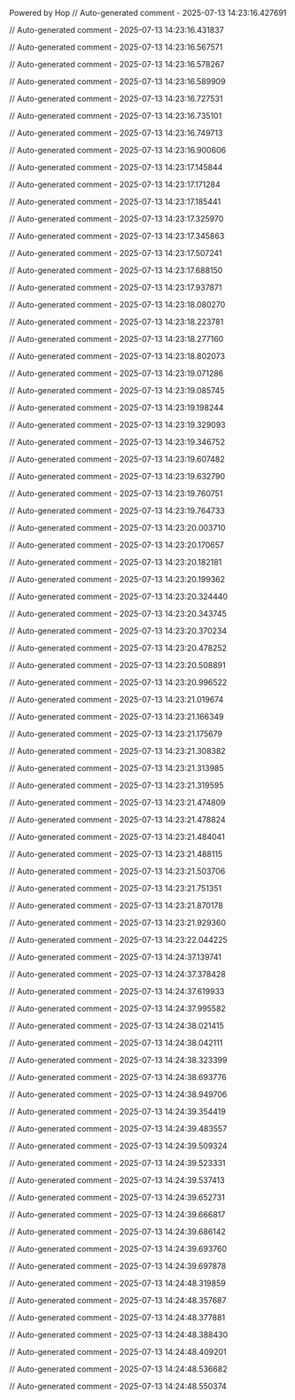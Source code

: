 Powered by Hop
// Auto-generated comment - 2025-07-13 14:23:16.427691

// Auto-generated comment - 2025-07-13 14:23:16.431837

// Auto-generated comment - 2025-07-13 14:23:16.567571

// Auto-generated comment - 2025-07-13 14:23:16.578267

// Auto-generated comment - 2025-07-13 14:23:16.589909

// Auto-generated comment - 2025-07-13 14:23:16.727531

// Auto-generated comment - 2025-07-13 14:23:16.735101

// Auto-generated comment - 2025-07-13 14:23:16.749713

// Auto-generated comment - 2025-07-13 14:23:16.900606

// Auto-generated comment - 2025-07-13 14:23:17.145844

// Auto-generated comment - 2025-07-13 14:23:17.171284

// Auto-generated comment - 2025-07-13 14:23:17.185441

// Auto-generated comment - 2025-07-13 14:23:17.325970

// Auto-generated comment - 2025-07-13 14:23:17.345863

// Auto-generated comment - 2025-07-13 14:23:17.507241

// Auto-generated comment - 2025-07-13 14:23:17.688150

// Auto-generated comment - 2025-07-13 14:23:17.937871

// Auto-generated comment - 2025-07-13 14:23:18.080270

// Auto-generated comment - 2025-07-13 14:23:18.223781

// Auto-generated comment - 2025-07-13 14:23:18.277160

// Auto-generated comment - 2025-07-13 14:23:18.802073

// Auto-generated comment - 2025-07-13 14:23:19.071286

// Auto-generated comment - 2025-07-13 14:23:19.085745

// Auto-generated comment - 2025-07-13 14:23:19.198244

// Auto-generated comment - 2025-07-13 14:23:19.329093

// Auto-generated comment - 2025-07-13 14:23:19.346752

// Auto-generated comment - 2025-07-13 14:23:19.607482

// Auto-generated comment - 2025-07-13 14:23:19.632790

// Auto-generated comment - 2025-07-13 14:23:19.760751

// Auto-generated comment - 2025-07-13 14:23:19.764733

// Auto-generated comment - 2025-07-13 14:23:20.003710

// Auto-generated comment - 2025-07-13 14:23:20.170657

// Auto-generated comment - 2025-07-13 14:23:20.182181

// Auto-generated comment - 2025-07-13 14:23:20.199362

// Auto-generated comment - 2025-07-13 14:23:20.324440

// Auto-generated comment - 2025-07-13 14:23:20.343745

// Auto-generated comment - 2025-07-13 14:23:20.370234

// Auto-generated comment - 2025-07-13 14:23:20.478252

// Auto-generated comment - 2025-07-13 14:23:20.508891

// Auto-generated comment - 2025-07-13 14:23:20.996522

// Auto-generated comment - 2025-07-13 14:23:21.019674

// Auto-generated comment - 2025-07-13 14:23:21.166349

// Auto-generated comment - 2025-07-13 14:23:21.175679

// Auto-generated comment - 2025-07-13 14:23:21.308382

// Auto-generated comment - 2025-07-13 14:23:21.313985

// Auto-generated comment - 2025-07-13 14:23:21.319595

// Auto-generated comment - 2025-07-13 14:23:21.474809

// Auto-generated comment - 2025-07-13 14:23:21.478824

// Auto-generated comment - 2025-07-13 14:23:21.484041

// Auto-generated comment - 2025-07-13 14:23:21.488115

// Auto-generated comment - 2025-07-13 14:23:21.503706

// Auto-generated comment - 2025-07-13 14:23:21.751351

// Auto-generated comment - 2025-07-13 14:23:21.870178

// Auto-generated comment - 2025-07-13 14:23:21.929360

// Auto-generated comment - 2025-07-13 14:23:22.044225

// Auto-generated comment - 2025-07-13 14:24:37.139741

// Auto-generated comment - 2025-07-13 14:24:37.378428

// Auto-generated comment - 2025-07-13 14:24:37.619933

// Auto-generated comment - 2025-07-13 14:24:37.995582

// Auto-generated comment - 2025-07-13 14:24:38.021415

// Auto-generated comment - 2025-07-13 14:24:38.042111

// Auto-generated comment - 2025-07-13 14:24:38.323399

// Auto-generated comment - 2025-07-13 14:24:38.693776

// Auto-generated comment - 2025-07-13 14:24:38.949706

// Auto-generated comment - 2025-07-13 14:24:39.354419

// Auto-generated comment - 2025-07-13 14:24:39.483557

// Auto-generated comment - 2025-07-13 14:24:39.509324

// Auto-generated comment - 2025-07-13 14:24:39.523331

// Auto-generated comment - 2025-07-13 14:24:39.537413

// Auto-generated comment - 2025-07-13 14:24:39.652731

// Auto-generated comment - 2025-07-13 14:24:39.666817

// Auto-generated comment - 2025-07-13 14:24:39.686142

// Auto-generated comment - 2025-07-13 14:24:39.693760

// Auto-generated comment - 2025-07-13 14:24:39.697878

// Auto-generated comment - 2025-07-13 14:24:48.319859

// Auto-generated comment - 2025-07-13 14:24:48.357687

// Auto-generated comment - 2025-07-13 14:24:48.377881

// Auto-generated comment - 2025-07-13 14:24:48.388430

// Auto-generated comment - 2025-07-13 14:24:48.409201

// Auto-generated comment - 2025-07-13 14:24:48.536682

// Auto-generated comment - 2025-07-13 14:24:48.550374
